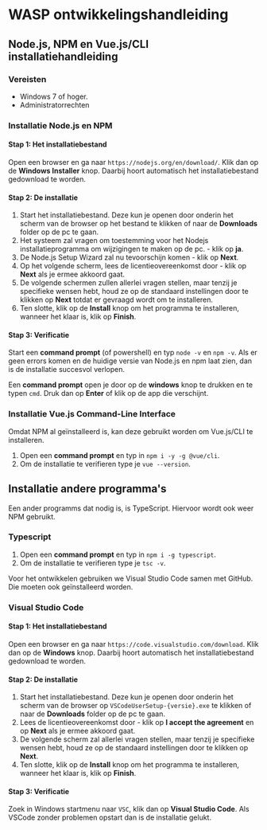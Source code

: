 # WASP ontwikkelingshandleiding

## Node.js, NPM en Vue.js/CLI installatiehandleiding

### Vereisten

- Windows 7 of hoger.
- Administratorrechten

### Installatie Node.js en NPM

#### Stap 1: Het installatiebestand

Open een browser en ga naar `https://nodejs.org/en/download/`. Klik dan op de **Windows Installer** knop. Daarbij hoort automatisch het installatiebestand gedownload te worden.

#### Stap 2: De installatie

1. Start het installatiebestand. Deze kun je openen door onderin het scherm van de browser op het bestand te klikken of naar de **Downloads** folder op de pc te gaan.
2. Het systeem zal vragen om toestemming voor het Nodejs installatieprogramma om wijzigingen te maken op de pc. - klik op **ja**.
3. De Node.js Setup Wizard zal nu tevoorschijn komen - klik op **Next**.
4. Op het volgende scherm, lees de licentieovereenkomst door - klik op **Next** als je ermee akkoord gaat.
5. De volgende schermen zullen allerlei vragen stellen, maar tenzij je specifieke wensen hebt, houd ze op de standaard instellingen door te klikken op **Next** totdat er gevraagd wordt om te installeren.
6. Ten slotte, klik op de **Install** knop om het programma te installeren, wanneer het klaar is, klik op **Finish**.

#### Stap 3: Verificatie

Start een **command prompt** (of powershell) en typ `node -v` en `npm -v`. Als er geen errors komen en de huidige versie van Node.js en npm laat zien, dan is de installatie succesvol verlopen.

Een **command prompt** open je door op de **windows** knop te drukken en te typen `cmd`. Druk dan op **Enter** of klik op de app die verschijnt.

### Installatie Vue.js Command-Line Interface

Omdat NPM al geïnstalleerd is, kan deze gebruikt worden om Vue.js/CLI te installeren.

1. Open een **command prompt** en typ in `npm i -y -g @vue/cli`.
2. Om de installatie te verifieren type je `vue --version`.

## Installatie andere programma's

Een ander programms dat nodig is, is TypeScript. Hiervoor wordt ook weer NPM gebruikt.

### Typescript

1. Open een **command prompt** en typ in `npm i -g typescript`.
2. Om de installatie te verifieren type je `tsc -v`.

Voor het ontwikkelen gebruiken we Visual Studio Code samen met GitHub. Die moeten ook geïnstalleerd worden.

### Visual Studio Code

#### Stap 1: Het installatiebestand

Open een browser en ga naar `https://code.visualstudio.com/download`. Klik dan op de **Windows** knop. Daarbij hoort automatisch het installatiebestand gedownload te worden.

#### Stap 2: De installatie

1. Start het installatiebestand. Deze kun je openen door onderin het scherm van de browser op `VSCodeUserSetup-{versie}.exe` te klikken of naar de **Downloads** folder op de pc te gaan.
2. Lees de licentieovereenkomst door - klik op **I accept the agreement** en op **Next** als je ermee akkoord gaat.
3. De volgende scherm zal allerlei vragen stellen, maar tenzij je specifieke wensen hebt, houd ze op de standaard instellingen door te klikken op **Next**.
4. Ten slotte, klik op de **Install** knop om het programma te installeren, wanneer het klaar is, klik op **Finish**.

#### Stap 3: Verificatie

Zoek in Windows startmenu naar `VSC`, klik dan op **Visual Studio Code**. Als VSCode zonder problemen opstart dan is de installatie gelukt.